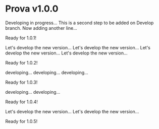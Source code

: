 # Prova v1.0.0
Developing in progress...
This is a second step to be added on Develop branch.
Now adding another line...

Ready for 1.0.1!

Let's develop the new version...
Let's develop the new version...
Let's develop the new version...
Let's develop the new version...

Ready for 1.0.2!

developing...
developing...
developing...

Ready for 1.0.3!

developing...
developing...

Ready for 1.0.4!

Let's develop the new version...
Let's develop the new version...

Ready for 1.0.5!